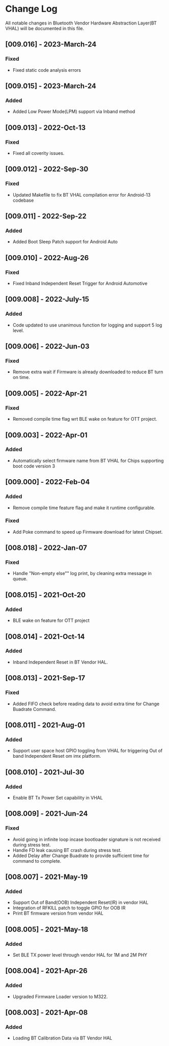 # Change Log
All notable changes in Bluetooth Vendor Hardware Abstraction Layer(BT VHAL) will be documented in this file.

## [009.016] - 2023-March-24

### Fixed
- Fixed static code analysis errors

## [009.015] - 2023-March-24

### Added
- Added Low Power Mode(LPM) support via Inband method

## [009.013] - 2022-Oct-13

### Fixed
- Fixed all coverity issues.

## [009.012] - 2022-Sep-30

### Fixed
- Updated Makefile to fix BT VHAL compilation error for Android-13 codebase

## [009.011] - 2022-Sep-22

### Added
- Added Boot Sleep Patch support for Android Auto
 
## [009.010] - 2022-Aug-26

### Fixed
- Fixed Inband Independent Reset Trigger for Android Automotive

## [009.008] - 2022-July-15

### Added
- Code updated to use unanimous function for logging and support 5 log level.

## [009.006] - 2022-Jun-03

### Fixed
- Remove extra wait if Firmware is already downloaded to reduce BT turn on time.

## [009.005] - 2022-Apr-21

### Fixed
- Removed compile time flag wrt BLE wake on feature for OTT project.

## [009.003] - 2022-Apr-01

### Added
- Automatically select firmware name from BT VHAL for Chips supporting boot code version 3

## [009.000] - 2022-Feb-04
 
### Added
- Remove compile time feature flag and make it runtime configurable.

### Fixed
- Add Poke command to speed up Firmware download for latest Chipset.

## [008.018] - 2022-Jan-07
 
### Fixed
- Handle "Non-empty else"" log print, by cleaning extra message in queue.
  
## [008.015] - 2021-Oct-20
 
### Added
- BLE wake on feature for OTT project

## [008.014] - 2021-Oct-14
 
### Added
- Inband Independent Reset in BT Vendor HAL.

## [008.013] - 2021-Sep-17

### Fixed
- Added FIFO check before reading data to avoid extra time for Change Buadrate Command.

## [008.011] - 2021-Aug-01
 
### Added
- Support user space host GPIO toggling from VHAL for triggering Out of band Independent Reset om imx platform.

## [008.010] - 2021-Jul-30
 
### Added
- Enable BT Tx Power Set capability in VHAL

## [008.009] - 2021-Jun-24
 
### Fixed
- Avoid going in infinite loop incase bootloader signature is not received during stress test.
- Handle FD leak causing BT crash during stress test.
- Added Delay after Change Buadrate to provide sufficient time for command to complete.

## [008.007] - 2021-May-19
 
### Added
- Support Out of Band(OOB) Independent Reset(IR) in vendor HAL
- Integration of RFKILL patch to toggle GPIO for OOB IR
- Print BT firmware version from vendor HAL

## [008.005] - 2021-May-18

### Added
 - Set BLE TX power level through vendor HAL for 1M and 2M PHY

## [008.004] - 2021-Apr-26

### Added
 - Upgraded Firmware Loader version to M322.

## [008.003] - 2021-Apr-08
 
### Added
- Loading BT Calibration Data via BT Vendor HAL
